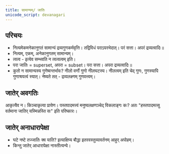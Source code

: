 ```yaml
---
title: सामान्यम्/ जातिः
unicode_script: devanagari
---
```

## परिचयः
- नित्यमेकमनेकानुगतं सामान्यं द्रव्यगुणकर्मवृत्ति। तद्विविधं पराऽपरभेदात्। परं सत्ता। अपरं द्रव्यत्वादिः॥
- नित्यम्, एकम्, अनेकानुगतम् सामान्यम्।
- त्वत्व - इत्येव सम्भवति न त्वत्वत्वम् इति।
- परा जातिः = superset, अपरा = subset। परा सत्ता। अपरा द्रव्यत्वादिः॥
- कुतो न सामान्यस्य गुणेष्वन्तर्भावः? नीलो वर्णो गुणो नीलघटस्य। नीलत्वम् इति चेद् गुणः, गुणस्यापि गुणाश्रयत्वं स्यात्। नेष्यते तत् - द्रव्यलक्ष्णम् गुणवत्त्वम्।

## जातेर् अवगतिः
आकृत्यैव न। किञ्चाकृत्या प्रायेण। पस्तपादमत्त्वं मनुष्यलक्षणञ्चेद् विकलाङ्गः कः? अतः "हस्तपादमत्सु वर्तमाना जातिर् यस्मिन्नस्ति सः" इति परिष्कारः।

## जातेर् अनाधारापेक्षा
- घटे नष्टे तज्जातिः क्व याति? इत्याक्षिप्य बौद्धा इतरवस्तुव्यावर्तनम् आहुर् अपोहम्।
- किन्तु जातेर् आधारापेक्षा नास्तीत्यन्ये।
